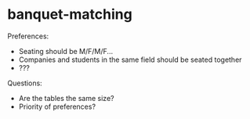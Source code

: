 # banquet-matching

Preferences:
- Seating should be M/F/M/F...
- Companies and students in the same field should be seated together
- ???

Questions:
- Are the tables the same size?
- Priority of preferences?
